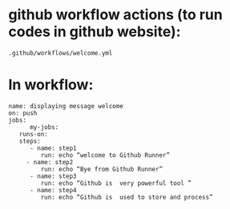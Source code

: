 # github workflow actions (to run codes in github website):
```
.github/workflows/welcome.yml		     
```
 # In workflow:
 ```
name: displaying message welcome
on: push
jobs: 
       my-jobs:
	runs-on:
	steps:
	   - name: step1
	      run: echo “welcome to Github Runner”
	  - name: step2
	      run: echo “Bye from Github Runner”
	   - name: step3
	      run: echo “Github is  very powerful tool ”
	   - name: step4
	      run: echo “Github is  used to store and process”
```
